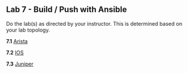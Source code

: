 ## Lab 7 - Build / Push with Ansible

Do the lab(s) as directed by your instructor.  This is determined based on your lab topology.

**7.1** [Arista](Ansible_Lab_07_Build_Push_Arista.md)

**7.2** [IOS](Ansible_Lab_07_Build_Push_IOS.md)

**7.3** [Juniper](Ansible_Lab_07_Build_Push_Juniper.md)
